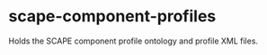 scape-component-profiles
========================

Holds the SCAPE component profile ontology and profile XML files.